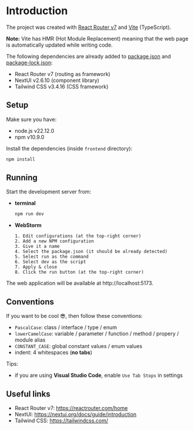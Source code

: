 # Introduction

The project was created with [React Router v7](https://reactrouter.com/start/framework/installation) and [Vite](https://vite.dev/) (TypeScript).

**Note:** Vite has HMR (Hot Module Replacement) meaning that the web page is automatically updated while writing code.

The following dependencies are already added to [package.json](package.json) and [package-lock.json](package-lock.json):
- React Router v7 (routing as framework)
- NextUI v2.6.10 (component library)
- Tailwind CSS v3.4.16 (CSS framework)


## Setup

Make sure you have:
- node.js v22.12.0
- npm v10.9.0

Install the dependencies (inside `frontend` directory):
```bash
npm install
```


## Running

Start the development server from:

- **terminal**

    ```bash
    npm run dev
    ```

- **WebStorm**

    ```
    1. Edit configurations (at the top-right corner)
    2. Add a new NPM configuration
    3. Give it a name
    4. Select the package.json (it should be already detected)
    5. Select run as the command
    6. Select dev as the script
    7. Apply & close
    8. Click the run button (at the top-right corner)
    ```

The web application will be available at http://localhost:5173.


## Conventions

If you want to be cool 😎, then follow these conventions:
- `PascalCase`: class / interface / type / enum
- `lowerCamelCase`: variable / parameter / function / method / propery / module alias
- `CONSTANT_CASE`: global constant values / enum values
- indent: 4 whitespaces (**no tabs**)

Tips:
- if you are using **Visual Studio Code**, enable `Use Tab Stops` in settings


## Useful links

- React Router v7: https://reactrouter.com/home
- NextUI: https://nextui.org/docs/guide/introduction
- Tailwind CSS: https://tailwindcss.com/